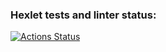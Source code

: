 ### Hexlet tests and linter status:
[![Actions Status](https://github.com/zyaauu/python-project-lvl1/workflows/hexlet-check/badge.svg)](https://github.com/zyaauu/python-project-lvl1/actions)